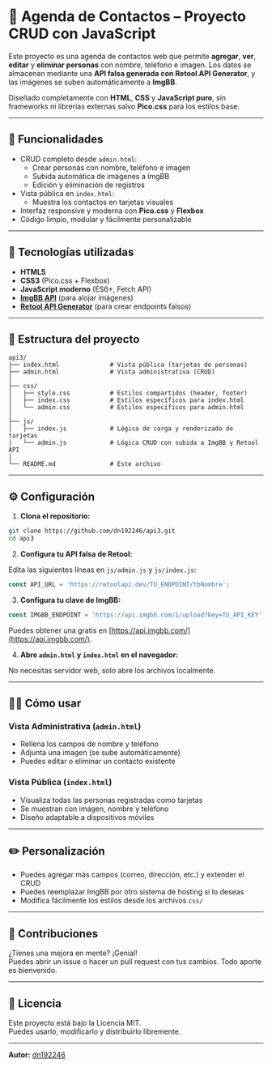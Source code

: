 # 📇 Agenda de Contactos – Proyecto CRUD con JavaScript

Este proyecto es una agenda de contactos web que permite **agregar**, **ver**, **editar** y **eliminar personas** con nombre, teléfono e imagen. Los datos se almacenan mediante una **API falsa generada con Retool API Generator**, y las imágenes se suben automáticamente a **ImgBB**.

Diseñado completamente con **HTML**, **CSS** y **JavaScript puro**, sin frameworks ni librerías externas salvo **Pico.css** para los estilos base.

---

## 🚀 Funcionalidades

- CRUD completo desde `admin.html`:
  - Crear personas con nombre, teléfono e imagen
  - Subida automática de imágenes a ImgBB
  - Edición y eliminación de registros
- Vista pública en `index.html`:
  - Muestra los contactos en tarjetas visuales
- Interfaz responsive y moderna con **Pico.css** y **Flexbox**
- Código limpio, modular y fácilmente personalizable

---

## 🧱 Tecnologías utilizadas

- **HTML5**
- **CSS3** (Pico.css + Flexbox)
- **JavaScript moderno** (ES6+, Fetch API)
- **[ImgBB API](https://api.imgbb.com/)** (para alojar imágenes)
- **[Retool API Generator](https://retool.com/api-generator/)** (para crear endpoints falsos)

---

## 📁 Estructura del proyecto

```
api3/
├── index.html              # Vista pública (tarjetas de personas)
├── admin.html              # Vista administrativa (CRUD)
│
├── css/
│   ├── style.css           # Estilos compartidos (header, footer)
│   ├── index.css           # Estilos específicos para index.html
│   └── admin.css           # Estilos específicos para admin.html
│
├── js/
│   ├── index.js            # Lógica de carga y renderizado de tarjetas
│   └── admin.js            # Lógica CRUD con subida a ImgBB y Retool API
│
└── README.md               # Este archivo
```

---

## ⚙️ Configuración

1. **Clona el repositorio:**

```bash
git clone https://github.com/dn192246/api3.git
cd api3
```

2. **Configura tu API falsa de Retool:**

Edita las siguientes líneas en `js/admin.js` y `js/index.js`:

```js
const API_URL = 'https://retoolapi.dev/TU_ENDPOINT/tbNombre';
```

3. **Configura tu clave de ImgBB:**

```js
const IMGBB_ENDPOINT = 'https://api.imgbb.com/1/upload?key=TU_API_KEY';
```

Puedes obtener una gratis en [https://api.imgbb.com/](https://api.imgbb.com/).

4. **Abre `admin.html` y `index.html` en el navegador:**

No necesitas servidor web, solo abre los archivos localmente.

---

## 🧑‍💻 Cómo usar

### Vista Administrativa (`admin.html`)

- Rellena los campos de nombre y teléfono
- Adjunta una imagen (se sube automáticamente)
- Puedes editar o eliminar un contacto existente

### Vista Pública (`index.html`)

- Visualiza todas las personas registradas como tarjetas
- Se muestran con imagen, nombre y teléfono
- Diseño adaptable a dispositivos móviles

---

## ✏️ Personalización

- Puedes agregar más campos (correo, dirección, etc.) y extender el CRUD
- Puedes reemplazar ImgBB por otro sistema de hosting si lo deseas
- Modifica fácilmente los estilos desde los archivos `css/`

---

## 🤝 Contribuciones

¿Tienes una mejora en mente? ¡Genial!  
Puedes abrir un issue o hacer un pull request con tus cambios. Todo aporte es bienvenido.

---

## 📄 Licencia

Este proyecto está bajo la Licencia MIT.  
Puedes usarlo, modificarlo y distribuirlo libremente.

---

**Autor:** [dn192246](https://github.com/dn192246)
